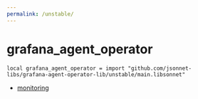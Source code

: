 ```yaml
---
permalink: /unstable/
---
```


# grafana_agent_operator

```jsonnet
local grafana_agent_operator = import "github.com/jsonnet-libs/grafana-agent-operator-lib/unstable/main.libsonnet"
```



* [monitoring](monitoring/index.md)